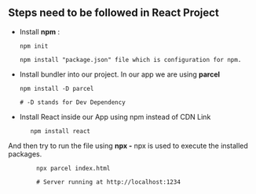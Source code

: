 ## Steps need to be followed in React Project

- Install **npm** :

      npm init

      npm install "package.json" file which is configuration for npm.

- Install bundler into our project. In our app we are using **parcel**

      npm install -D parcel

      # -D stands for Dev Dependency

- Install React inside our App using npm instead of CDN Link

         npm install react

And then try to run the file using **npx -** npx is used to execute the installed packages.

            npx parcel index.html

            # Server running at http://localhost:1234
